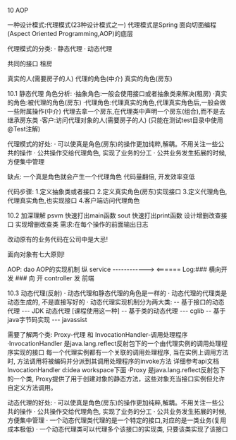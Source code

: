 10 AOP 

一种设计模式:代理模式(23种设计模式之一)
代理模式是Spring 面向切面编程(Aspect Oriented Programming,AOP)的底层

代理模式的分类:
· 静态代理
· 动态代理

共同的接口                              租房

真实的人(需要房子的人)    代理的角色(中介)    真实的角色(房东)

10.1 静态代理
角色分析:
·抽象角色:一般会使用接口或者抽象类来解决(租房)
·真实的角色:被代理的角色(房东)
·代理角色:代理真实的角色,代理真实角色后,一般会做一些附属操作(中介)
代理去拿一个房东,在代理类中声明一个房东(组合),而不是去继承房东类
·客户:访问代理对象的人(需要房子的人)
(只能在测试test目录中使用@Test注解)

代理模式的好处:
· 可以使真是角色(房东)的操作更加纯粹,解耦。不用关注一些公共的操作
· 公共操作交给代理角色, 实现了业务的分工
· 公共业务发生拓展的时候, 方便集中管理

缺点:
一个真是角色就会产生一个代理角色
代码量翻倍, 开发效率变低

代码步骤:
1.定义抽象类或者接口
2.定义真实角色(房东)实现接口
3.定义代理角色,代理真实角色,也实现接口
4.客户端访问代理角色

10.2 加深理解
psvm 快速打出main函数
sout 快速打出print函数
设计增删改查接口
实现增删改查类
需求:在每个操作的前面输出日志

改动原有的业务代码在公司中是大忌!

面向对象有七大原则!

AOP:
        dao
                            AOP的实现机制
纵      service   ------------>      <====== Log:### 横向开发 ###
向
开      controller
发
         前端

10.3 动态代理(反射)
· 动态代理和静态代理的角色是一样的
· 动态代理的代理类是动态生成的, 不是直接写好的
· 动态代理实现机制分为两大类:
-- 基于接口的动态代理 --- JDK 动态代理 [课程使用这一种]
-- 基于类的动态代理 --- cglib
-- 基于java字节码实现 --- javassist

需要了解两个类: Proxy-代理 和 InvocationHandler-调用处理程序
·InvocationHandler 是java.lang.reflect反射包下的一个由代理实例的调用处理程序实现的接口
每一个代理实例都有一个关联的调用处理程序,
当在实例上调用方法时, 方法调用将被编码并分派到其调用处理程序的invoke方法
详细参考api文档 InvocationHandler d:idea workspace下面
·Proxy 是java.lang.reflect反射包下的一个类,
Proxy提供了用于创建对象的静态方法，这些对象充当接口实例但允许自定义方法调用。

动态代理的好处:
· 可以使真是角色(房东)的操作更加纯粹,解耦。不用关注一些公共的操作
· 公共操作交给代理角色, 实现了业务的分工
· 公共业务发生拓展的时候, 方便集中管理
· 一个动态代理类代理的是一个特定的接口,对应的是一类业务(复用成本极低)
· 一个动态代理类可以代理多个该接口的实现类, 只要该类实现了该接口
